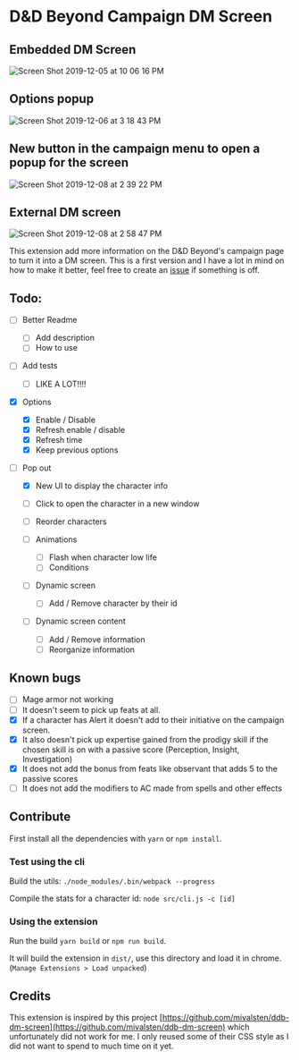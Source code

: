 # D&D Beyond Campaign DM Screen

## Embedded DM Screen

![Screen Shot 2019-12-05 at 10 06 16 PM](https://user-images.githubusercontent.com/7372540/70300109-84052e80-17ab-11ea-97c1-c250e4ad8d29.png)

## Options popup

![Screen Shot 2019-12-06 at 3 18 43 PM](https://user-images.githubusercontent.com/7372540/70363361-e8bc9980-183c-11ea-8bd8-1b03cab609a7.png)

## New button in the campaign menu to open a popup for the screen

![Screen Shot 2019-12-08 at 2 39 22 PM](https://user-images.githubusercontent.com/7372540/70397940-4f6fbd80-19cb-11ea-998c-7b68606794a0.png)

## External DM screen

![Screen Shot 2019-12-08 at 2 58 47 PM](https://user-images.githubusercontent.com/7372540/70397941-4f6fbd80-19cb-11ea-9b1d-6e5f659b76ee.png)

This extension add more information on the D&D Beyond's campaign page to turn it into a DM screen.
This is a first version and I have a lot in mind on how to make it better, feel free to create an [issue](https://github.com/AshDevFr/ddb-campaign-screen/issues) if something is off.

## Todo:

- [ ] Better Readme

  - [ ] Add description
  - [ ] How to use

- [ ] Add tests

  - [ ] LIKE A LOT!!!!

- [x] Options

  - [x] Enable / Disable
  - [x] Refresh enable / disable
  - [x] Refresh time
  - [x] Keep previous options

- [ ] Pop out
  - [x] New UI to display the character info
  - [ ] Click to open the character in a new window
  - [ ] Reorder characters
  - [ ] Animations
    - [ ] Flash when character low life
    - [ ] Conditions
  - [ ] Dynamic screen
    - [ ] Add / Remove character by their id
  - [ ] Dynamic screen content

    - [ ] Add / Remove information
    - [ ] Reorganize information

## Known bugs

- [ ] Mage armor not working
- [ ] It doesn't seem to pick up feats at all.
- [X] If a character has Alert it doesn't add to their initiative on the campaign screen.
- [X] It also doesn't pick up expertise gained from the prodigy skill if the chosen skill is on with a passive score (Perception, Insight, Investigation)
- [X] It does not add the bonus from feats like observant that adds 5 to the passive scores
- [ ] It does not add the modifiers to AC made from spells and other effects

## Contribute

First install all the dependencies with `yarn` or `npm install`.

### Test using the cli
Build the utils: `./node_modules/.bin/webpack --progress`

Compile the stats for a character id: `node src/cli.js -c [id]`  

### Using the extension

Run the build `yarn build` or `npm run build`.

It will build the extension in `dist/`, use this directory and load it in chrome. (`Manage Extensions > Load unpacked`)


## Credits

This extension is inspired by this project [https://github.com/mivalsten/ddb-dm-screen](https://github.com/mivalsten/ddb-dm-screen) which unfortunately did not work for me.
I only reused some of their CSS style as I did not want to spend to much time on it yet.
